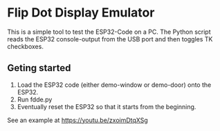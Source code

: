 # Flip Dot Display Emulator

This is a simple tool to test the ESP32-Code on a PC. The Python script reads the ESP32 console-output from the USB port and then toggles TK checkboxes.

## Geting started

1. Load the ESP32 code (either demo-window or demo-door) onto the ESP32.
1. Run fdde.py
1. Eventually reset the ESP32 so that it starts from the beginning.

See an example at https://youtu.be/zxoimDtqXSg
